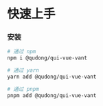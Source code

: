 # 快速上手

### 安装

```bash
# 通过 npm
npm i @qudong/qui-vue-vant

# 通过 yarn
yarn add @qudong/qui-vue-vant

# 通过 pnpm
pnpm add @qudong/qui-vue-vant
```

